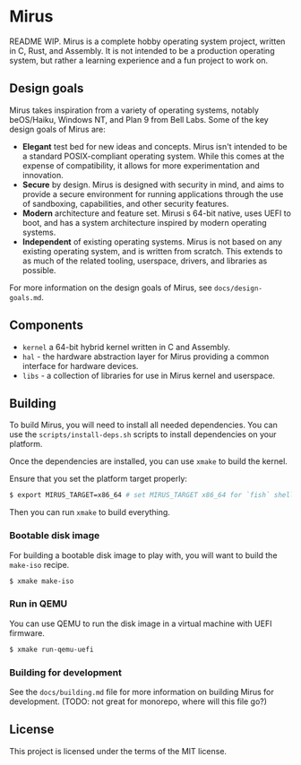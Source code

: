 # Mirus

README WIP. Mirus is a complete hobby operating system project, written in C,
Rust, and Assembly. It is not intended to be a production operating system,
but rather a learning experience and a fun project to work on.

## Design goals

Mirus takes inspiration from a variety of operating systems, notably
beOS/Haiku, Windows NT, and Plan 9 from Bell Labs. Some of the key design goals
of Mirus are:

- **Elegant** test bed for new ideas and concepts. Mirus isn't intended to be
a standard POSIX-compliant operating system. While this comes at the expense of
compatibility, it allows for more experimentation and innovation.
- **Secure** by design. Mirus is designed with security in mind, and aims to
provide a secure environment for running applications through the use of sandboxing, capabilities, and other security features.
- **Modern** architecture and feature set. Mirusi s 64-bit native, uses UEFI to boot, and has a system architecture inspired by modern operating systems.
- **Independent** of existing operating systems. Mirus is not based on any existing operating system, and is written from scratch. This extends to as much of the related tooling, userspace, drivers, and libraries as possible.

For more information on the design goals of Mirus, see `docs/design-goals.md`.

## Components

- `kernel` a 64-bit hybrid kernel written in C and Assembly.
- `hal` - the hardware abstraction layer for Mirus providing a common interface for hardware devices.
- `libs` - a collection of libraries for use in Mirus kernel and userspace.

## Building

To build Mirus, you will need to install all needed dependencies. You can use the `scripts/install-deps.sh` scripts to install dependencies on your platform.

Once the dependencies are installed, you can use `xmake` to build the kernel.

Ensure that you set the platform target properly:

```sh
$ export MIRUS_TARGET=x86_64 # set MIRUS_TARGET x86_64 for `fish` shell
```

Then you can run `xmake` to build everything.

### Bootable disk image

For building a bootable disk image to play with, you will want to build the
`make-iso` recipe.

```sh
$ xmake make-iso
```

### Run in QEMU

You can use QEMU to run the disk image in a virtual machine with UEFI firmware.

```sh
$ xmake run-qemu-uefi
```

### Building for development

See the `docs/building.md` file for more information on building Mirus for development. (TODO: not great for monorepo, where will this file go?)

## License

This project is licensed under the terms of the MIT license.

